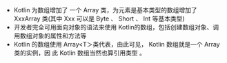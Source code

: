 * Kotlin 为数组增加了 一个 Array 类，为元素是基本类型的数组增加了 XxxArray 类(其中
Xxx 可以是 Byte 、 Short 、 Int 等基本类型)
* 开发者完全可用面向对象的语法来使用 Kotlin的数组，包括创建数组对象、调用数组对象的属性和方法等
* Kotlin 的数组使用 Array<T＞类代表，由此可见， Kotlin 数组就是一个 Array 类的实例，因
此 Kotlin 数组当然也算引用类型 。